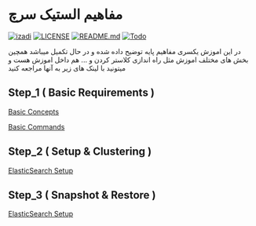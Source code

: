 # مفاهیم الستیک سرچ

[![izadi](https://img.shields.io/badge/m.izadi-See%20Project-orange)](https://github.com/m-izadi)
[![LICENSE](https://img.shields.io/badge/LICENSE-GPL--3.0-green)](https://github.com/m-izadi/Bank_Mellat/blob/Dev/LICENSE)
[![README.md](https://img.shields.io/badge/README-See%20Here-orange)](https://github.com/m-izadi/Bank_Mellat/blob/Dev/README.md)
[![Todo](https://img.shields.io/badge/Todo-See%20Here-success)](https://github.com/m-izadi/Bank_Mellat/blob/Dev/TODO.md)

در این اموزش یکسری مفاهیم پایه توضیح داده شده و در حال تکمیل میباشد
همچین بخش های مختلف اموزش مثل راه اندازی کلاستر کردن و ... هم داخل اموزش هست و میتونید با لینک های زیر به آنها مراجعه کنید

Step_1 ( Basic Requirements )
----------------------------------------------------------

[Basic Concepts](BasicConcepts.md)

[Basic Commands](BasicCommands.md)

Step_2 ( Setup & Clustering )
-----------------------------

[ElasticSearch Setup](Cluster-Setup.md)

Step_3 ( Snapshot & Restore )
-----------------------------

[ElasticSearch Setup](Cluster-Setup.md)